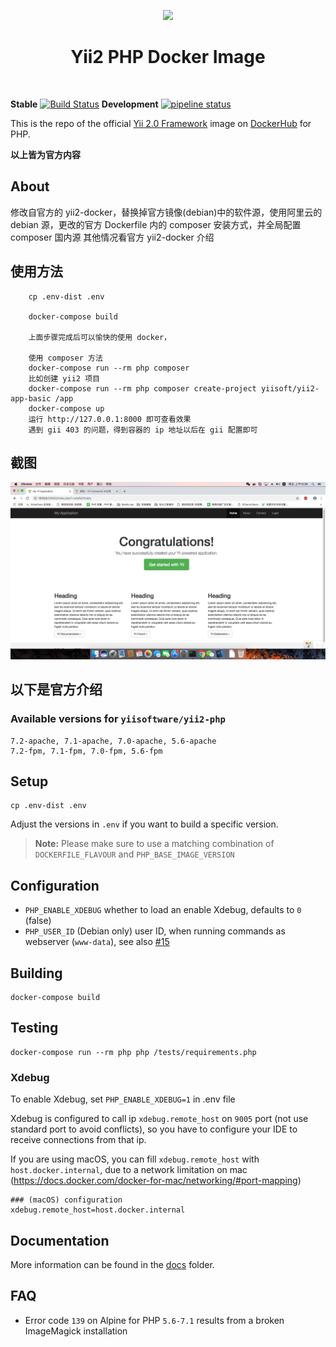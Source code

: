 <p align="center">
    <a href="https://www.docker.com/" target="_blank">
        <img src="https://www.docker.com/sites/default/files/mono_vertical_large.png" height="100px">
    </a>
    <h1 align="center">Yii2 PHP Docker Image</h1>
    <br>
</p>

**Stable**
[![Build Status](https://travis-ci.org/yiisoft/yii2-docker.svg?branch=master)](https://travis-ci.org/yiisoft/yii2-docker)
**Development**
[![pipeline status](https://gitlab.com/yiisoft/yii2-docker/badges/master/pipeline.svg)](https://gitlab.com/yiisoft/yii2-docker/commits/master)


This is the repo of the official [Yii 2.0 Framework](http://www.yiiframework.com/) image on [DockerHub](https://hub.docker.com/r/yiisoftware/yii2-php/) for PHP.

**以上皆为官方内容**

## About

修改自官方的 yii2-docker，替换掉官方镜像(debian)中的软件源，使用阿里云的 debian 源，更改的官方 Dockerfile 内的 composer 安装方式，并全局配置 composer 国内源
其他情况看官方 yii2-docker 介绍

## 使用方法
```
    cp .env-dist .env
    
    docker-compose build
    
    上面步骤完成后可以愉快的使用 docker，
    
    使用 composer 方法
    docker-compose run --rm php composer
    比如创建 yii2 项目
    docker-compose run --rm php composer create-project yiisoft/yii2-app-basic /app
    docker-compose up
    运行 http://127.0.0.1:8000 即可查看效果
    遇到 gii 403 的问题，得到容器的 ip 地址以后在 gii 配置即可
```
## 截图
![运行情况](/images/docker.png)

## 以下是官方介绍

### Available versions for `yiisoftware/yii2-php`

```
7.2-apache, 7.1-apache, 7.0-apache, 5.6-apache
7.2-fpm, 7.1-fpm, 7.0-fpm, 5.6-fpm
```

## Setup

    cp .env-dist .env

Adjust the versions in `.env` if you want to build a specific version.

> **Note:** Please make sure to use a matching combination of `DOCKERFILE_FLAVOUR` and `PHP_BASE_IMAGE_VERSION`


## Configuration

- `PHP_ENABLE_XDEBUG` whether to load an enable Xdebug, defaults to `0` (false)
- `PHP_USER_ID` (Debian only) user ID, when running commands as webserver (`www-data`), see also [#15](https://github.com/yiisoft/yii2-docker/issues/15)


## Building

    docker-compose build


## Testing

    docker-compose run --rm php php /tests/requirements.php

### Xdebug

To enable Xdebug, set `PHP_ENABLE_XDEBUG=1` in .env file

Xdebug is configured to call ip `xdebug.remote_host` on `9005` port (not use standard port to avoid conflicts),
so you have to configure your IDE to receive connections from that ip.

If you are using macOS, you can fill `xdebug.remote_host` with `host.docker.internal`, due to a network limitation on mac (https://docs.docker.com/docker-for-mac/networking/#port-mapping)

    ### (macOS) configuration
    xdebug.remote_host=host.docker.internal

## Documentation

More information can be found in the [docs](/docs) folder.


## FAQ

- Error code `139` on Alpine for PHP `5.6-7.1` results from a broken ImageMagick installation         
